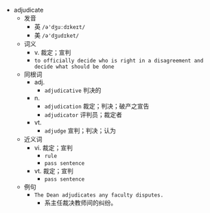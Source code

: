 - adjudicate
  - 发音
    - 英 `/ə'dʒuːdɪkeɪt/`
    - 美 `/ə'dʒudɪket/`
  - 词义
    - v. 裁定；宣判
    - `to officially decide who is right in a disagreement and decide what should be done`
  - 同根词
    - adj.
      - `adjudicative` 判决的
    - n.
      - `adjudication` 裁定；判决；破产之宣告
      - `adjudicator` 评判员；裁定者
    - vt.
      - `adjudge` 宣判；判决；认为
  - 近义词
    - vi. 裁定；宣判
      - `rule`
      - `pass sentence`
    - vt. 裁定；宣判
      - `pass sentence`
  - 例句
    - `The Dean adjudicates any faculty disputes.`
      - 系主任裁决教师间的纠纷。


